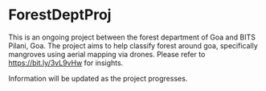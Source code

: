 # ForestDeptProj
This is an ongoing project between the forest department of Goa and BITS Pilani, Goa. The project aims to help classify forest around goa, specifically mangroves using aerial mapping via drones. Please refer to https://bit.ly/3vL9vHw for insights.

Information will be updated as the project progresses.
